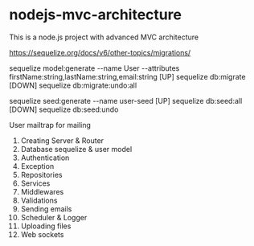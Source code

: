# nodejs-mvc-architecture
This is a node.js project with advanced MVC architecture

https://sequelize.org/docs/v6/other-topics/migrations/

sequelize model:generate --name User --attributes firstName:string,lastName:string,email:string
[UP] sequelize db:migrate
[DOWN] sequelize db:migrate:undo:all

sequelize seed:generate --name user-seed
[UP] sequelize db:seed:all
[DOWN] sequelize db:seed:undo


User mailtrap for mailing


1. Creating Server & Router
2. Database sequelize & user model
3. Authentication 
4. Exception
5. Repositories 
6. Services
7. Middlewares
8. Validations
9. Sending emails
10. Scheduler & Logger
11. Uploading files
12. Web sockets